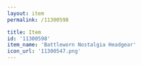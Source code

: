 ```yaml
---
layout: item
permalink: /11300598

title: Item
id: '11300598'
item_name: 'Battleworn Nostalgia Headgear'
icon_url: '11300547.png'
---
```

